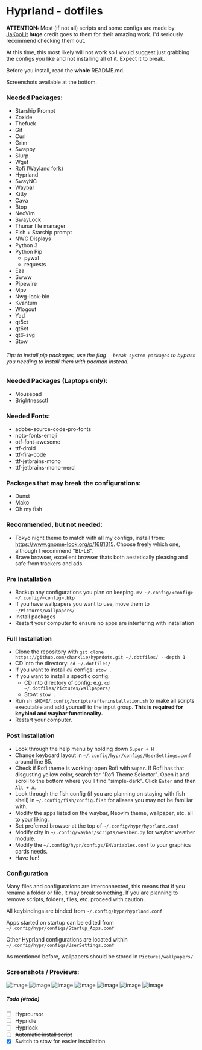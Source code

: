 # Hyprland - dotfiles
**ATTENTION:** Most (if not all) scripts and some configs are made by [JaKooLit](https://github.com/JaKooLit) **huge** credit goes to them for their amazing work. I'd seriously recommend checking them out.

At this time, this most likely will not work so I would suggest just grabbing the configs you like and not installing all of it. Expect it to break.

Before you install, read the **whole** README.md.

Screenshots available at the bottom.

### Needed Packages:

- Starship Prompt
- Zoxide
- Thefuck
- Git
- Curl
- Grim
- Swappy
- Slurp
- Wget
- Rofi (Wayland fork)
- Hyprland
- SwayNC
- Waybar
- Kitty
- Cava
- Btop
- NeoVim
- SwayLock
- Thunar file manager
- Fish + Starship prompt
- NWG Displays
- Python 3
- Python Pip
    - pywal
    - requests
- Eza
- Swww
- Pipewire
- Mpv
- Nwg-look-bin
- Kvantum
- Wlogout
- Yad
- qt5ct
- qt6ct
- qt6-svg
- Stow

###### Tip: to install pip packages, use the flag `--break-system-packages` to bypass you needing to install them with pacman instead.

### Needed Packages (Laptops only):

- Mousepad
- Brightnessctl

### Needed Fonts:

- adobe-source-code-pro-fonts 
- noto-fonts-emoji
- otf-font-awesome 
- ttf-droid 
- ttf-fira-code
- ttf-jetbrains-mono 
- ttf-jetbrains-mono-nerd

### Packages that may break the configurations:
- Dunst
- Mako
- Oh my fish

### Recommended, but not needed:
- Tokyo night theme to match with all my configs, install from: https://www.gnome-look.org/p/1681315. Choose freely which one, although I recommend "BL-LB".
- Brave browser, excellent browser thats both aestetically pleasing and safe from trackers and ads.

### Pre Installation

- Backup any configurations you plan on keeping. `mv ~/.config/<config> ~/.config/<config>.bkp`
- If you have wallpapers you want to use, move them to `~/Pictures/wallpapers/`
- Install packages
- Restart your computer to ensure no apps are interfering with installation

### Full Installation 

- Clone the repository with `git clone https://github.com/charklie/hyprdots.git ~/.dotfiles/ --depth 1`
- CD into the directory: `cd ~/.dotfiles/`
- If you want to install *all* configs: `stow .`
- If you want to install a specific config:
    - CD into directory of config: e.g. `cd ~/.dotfiles/Pictures/wallpapers/`
    - Stow: `stow .`
- Run `sh $HOME/.config/scripts/afterinstallation.sh` to make all scripts executable and add yourself to the input group. **This is required for keybind and waybar functionality.**
- Restart your computer.

### Post Installation

- Look through the help menu by holding down `Super + H`
- Change keyboard layout in `~/.config/hypr/configs/UserSettings.conf` around line 85.
- Check if Rofi theme is working; open Rofi with `Super`. If Rofi has that disgusting yellow color, search for "Rofi Theme Selector". Open it and scroll to the bottom where you'll find "simple-dark". Click `Enter` and then `Alt + A`.
- Look through the fish config (if you are planning on staying with fish shell) in `~/.config/fish/config.fish` for aliases you may not be familiar with.
- Modify the apps listed on the waybar, Neovim theme, wallpaper, etc. all to your liking.
- Set preferred browser at the top of `~/.config/hypr/hyprland.conf`
- Modify city in `~/.config/waybar/scripts/weather.py` for waybar weather module.
- Modify the `~/.config/hypr/configs/ENVariables.conf` to your graphics cards needs.
- Have fun!

### Configuration 

Many files and configurations are interconnected, this means that if you rename a folder or file, it may break something. If you are planning to remove scripts, folders, files, etc. proceed with caution.

All keybindings are binded from `~/.config/hypr/hyprland.conf`

Apps started on startup can be edited from `~/.config/hypr/configs/Startup_Apps.conf`

Other Hyprland configurations are located within `~/.config/hypr/configs/UserSettings.conf`

As mentioned before, wallpapers should be stored in `Pictures/wallpapers/`

### Screenshots / Previews:

![image](https://github.com/charklie/hyprdots/assets/157241212/628f0f7e-8dac-492f-8ea1-044d0cb69607)
![image](https://github.com/charklie/hyprdots/assets/157241212/4f55d0a8-4aa7-4c49-82e5-0c718eea57e3)
![image](https://github.com/charklie/hyprdots/assets/157241212/9ebccd44-dec1-449d-8798-89cb8e64444b)
![image](https://github.com/charklie/hyprdots/assets/157241212/f961149e-fa59-47af-8914-c60d0e3e3f3d)
![image](https://github.com/charklie/hyprdots/assets/157241212/87c6b520-9298-4811-bb5b-74939bf97409)
![image](https://github.com/charklie/hyprdots/assets/157241212/43f9b4c0-1b01-4d0c-8ecb-5eee130a4d80)
![image](https://github.com/charklie/hyprdots/assets/157241212/69ffa94a-a8a4-45d7-9182-b3be3ae52da4)

##### Todo (#todo)
- [ ] Hyprcursor
- [ ] Hypridle
- [ ] Hyprlock
- [ ] ~~Automatic install script~~
- [X] Switch to stow for easier installation
